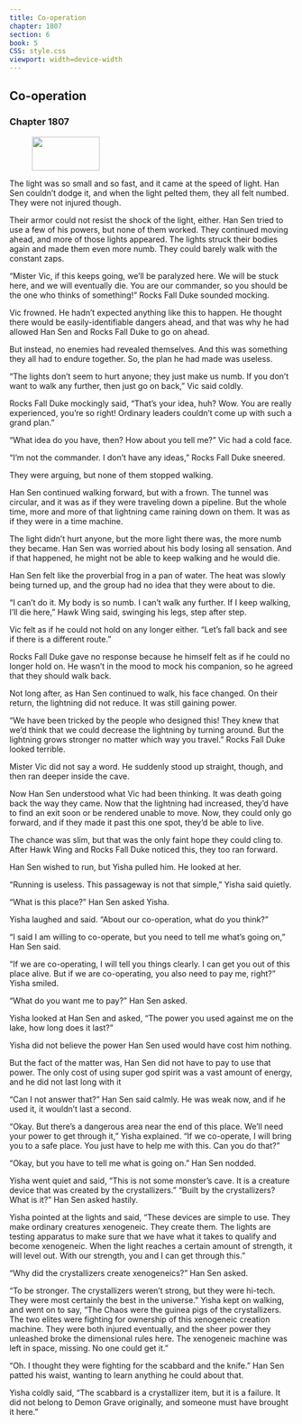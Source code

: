 ```yaml
---
title: Co-operation
chapter: 1807
section: 6
book: 5
CSS: style.css
viewport: width=device-width
---
```


## Co-operation

### Chapter 1807

<figure>
	<img src="../Images/gem.gif" alt="" id="gem" width="120" height="60" />
</figure>

The light was so small and so fast, and it came at the speed of light. Han Sen couldn’t dodge it, and when the light pelted them, they all felt numbed. They were not injured though.

Their armor could not resist the shock of the light, either. Han Sen tried to use a few of his powers, but none of them worked. They continued moving ahead, and more of those lights appeared. The lights struck their bodies again and made them even more numb. They could barely walk with the constant zaps.

“Mister Vic, if this keeps going, we’ll be paralyzed here. We will be stuck here, and we will eventually die. You are our commander, so you should be the one who thinks of something!” Rocks Fall Duke sounded mocking.

Vic frowned. He hadn’t expected anything like this to happen. He thought there would be easily-identifiable dangers ahead, and that was why he had allowed Han Sen and Rocks Fall Duke to go on ahead.

But instead, no enemies had revealed themselves. And this was something they all had to endure together. So, the plan he had made was useless.

“The lights don’t seem to hurt anyone; they just make us numb. If you don’t want to walk any further, then just go on back,” Vic said coldly.

Rocks Fall Duke mockingly said, “That’s your idea, huh? Wow. You are really experienced, you’re so right! Ordinary leaders couldn’t come up with such a grand plan.”

“What idea do you have, then? How about you tell me?” Vic had a cold face.

“I’m not the commander. I don’t have any ideas,” Rocks Fall Duke sneered.

They were arguing, but none of them stopped walking.

Han Sen continued walking forward, but with a frown. The tunnel was circular, and it was as if they were traveling down a pipeline. But the whole time, more and more of that lightning came raining down on them. It was as if they were in a time machine.

The light didn’t hurt anyone, but the more light there was, the more numb they became. Han Sen was worried about his body losing all sensation. And if that happened, he might not be able to keep walking and he would die.

Han Sen felt like the proverbial frog in a pan of water. The heat was slowly being turned up, and the group had no idea that they were about to die.

“I can’t do it. My body is so numb. I can’t walk any further. If I keep walking, I’ll die here,” Hawk Wing said, swinging his legs, step after step.

Vic felt as if he could not hold on any longer either. “Let’s fall back and see if there is a different route.”

Rocks Fall Duke gave no response because he himself felt as if he could no longer hold on. He wasn’t in the mood to mock his companion, so he agreed that they should walk back.

Not long after, as Han Sen continued to walk, his face changed. On their return, the lightning did not reduce. It was still gaining power.

“We have been tricked by the people who designed this! They knew that we’d think that we could decrease the lightning by turning around. But the lightning grows stronger no matter which way you travel.” Rocks Fall Duke looked terrible.

Mister Vic did not say a word. He suddenly stood up straight, though, and then ran deeper inside the cave.

Now Han Sen understood what Vic had been thinking. It was death going back the way they came. Now that the lightning had increased, they’d have to find an exit soon or be rendered unable to move. Now, they could only go forward, and if they made it past this one spot, they’d be able to live.

The chance was slim, but that was the only faint hope they could cling to. After Hawk Wing and Rocks Fall Duke noticed this, they too ran forward.

Han Sen wished to run, but Yisha pulled him. He looked at her.

“Running is useless. This passageway is not that simple,” Yisha said quietly.

“What is this place?” Han Sen asked Yisha.

Yisha laughed and said. “About our co-operation, what do you think?”

“I said I am willing to co-operate, but you need to tell me what’s going on,” Han Sen said.

“If we are co-operating, I will tell you things clearly. I can get you out of this place alive. But if we are co-operating, you also need to pay me, right?” Yisha smiled.

“What do you want me to pay?” Han Sen asked.

Yisha looked at Han Sen and asked, “The power you used against me on the lake, how long does it last?”

Yisha did not believe the power Han Sen used would have cost him nothing.

But the fact of the matter was, Han Sen did not have to pay to use that power. The only cost of using super god spirit was a vast amount of energy, and he did not last long with it

“Can I not answer that?” Han Sen said calmly. He was weak now, and if he used it, it wouldn’t last a second.

“Okay. But there’s a dangerous area near the end of this place. We’ll need your power to get through it,” Yisha explained. “If we co-operate, I will bring you to a safe place. You just have to help me with this. Can you do that?”

“Okay, but you have to tell me what is going on.” Han Sen nodded.

Yisha went quiet and said, “This is not some monster’s cave. It is a creature device that was created by the crystallizers.” “Built by the crystallizers? What is it?” Han Sen asked hastily.

Yisha pointed at the lights and said, “These devices are simple to use. They make ordinary creatures xenogeneic. They create them. The lights are testing apparatus to make sure that we have what it takes to qualify and become xenogeneic. When the light reaches a certain amount of strength, it will level out. With our strength, you and I can get through this.”

“Why did the crystallizers create xenogeneics?” Han Sen asked.

“To be stronger. The crystallizers weren’t strong, but they were hi-tech. They were most certainly the best in the universe.” Yisha kept on walking, and went on to say, “The Chaos were the guinea pigs of the crystallizers. The two elites were fighting for ownership of this xenogeneic creation machine. They were both injured eventually, and the sheer power they unleashed broke the dimensional rules here. The xenogeneic machine was left in space, missing. No one could get it.”

“Oh. I thought they were fighting for the scabbard and the knife.” Han Sen patted his waist, wanting to learn anything he could about that.

Yisha coldly said, “The scabbard is a crystallizer item, but it is a failure. It did not belong to Demon Grave originally, and someone must have brought it here.”